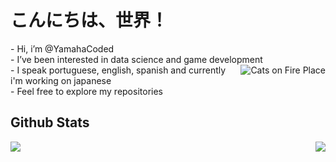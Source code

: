 <h1>こんにちは、世界！</h1> 
<div>
    <p align="left">
    - Hi, i’m @YamahaCoded<br>
    - I’ve been interested in data science and game development<br>
    <img align="right" src="https://imgur.com/CzGWxDK.gif" alt="Cats on Fire Place">
    - I speak portuguese, english, spanish and currently i'm working on japanese<br>
    - Feel free to explore my repositories<br>
    </p>
</div>

<h2>Github Stats</h2> 
<img align="left" src= "https://github-readme-stats.vercel.app/api?username=YamahaCoded&layout=compact&theme=github_dark">
<img align="right" src="https://github-readme-stats.vercel.app/api/top-langs/?username=YamahaCoded&layout=compact&langs_count=6&theme=github_dark">



<!---
YamahaCoded/YamahaCoded is a ✨ special ✨ repository because its `README.md` (this file) appears on your GitHub profile.
You can click the Preview link to take a look at your changes.
--->
